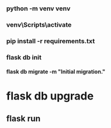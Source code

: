 ### python -m venv venv
### venv\Scripts\activate
### pip install -r requirements.txt

### flask db init
#### flask db migrate -m "Initial migration."
# flask db upgrade
## flask run